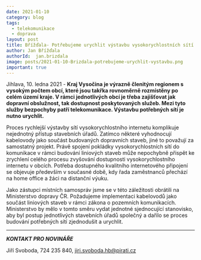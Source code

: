 ```yaml
---
date: 2021-01-10
category: blog
tags:
  - telekomunikace
  - doprava
layout: post
title: Břížďala- Potřebujeme urychlit výstavbu vysokorychlostních sítí
author: Jan Břížďala
authorId:  jan.brizdala
image: posts/2021-01-10-Brizdala-potrebujeme-urychlit-vystavbu.png
important: true
---
```


Jihlava, 10. ledna 2021 - **Kraj Vysočina je výrazně členitým regionem s vysokým počtem obcí, které jsou takřka rovnoměrně rozmístěny po celém území kraje. V rámci jednotlivých obcí je třeba zajišťovat jak dopravní obslužnost, tak dostupnost poskytovaných služeb. Mezi tyto služby bezpochyby patří telekomunikace. Výstavbu potřebných sítí je nutno urychlit.** 

Proces rychlejší výstavby sítí vysokorychlostního internetu komplikuje nejednotný přístup stavebních úřadů. Zatímco některé vyhodnocují kabelovody jako součást budovaných dopravních staveb, jiné to považují za samostatný projekt. Právě spojení pokládky vysokorychlostních sítí do komunikace v rámci budování liniových staveb může nepochybně přispět ke zrychlení celého procesu zvyšování dostupnosti vysokorychlostního internetu v obcích. Potřeba dostupného kvalitního internetového připojení se objevuje především v současné době, kdy řada zaměstnanců přechází na home office a žáci na distanční výuku.

Jako zástupci místních samospráv jsme se v této záležitosti obrátili na Ministerstvo dopravy ČR. Požadujeme implementaci kabelovodů jako součást liniových staveb v rámci zákona o pozemních komunikacích. Ministerstvo by mělo v tomto směru vydat jednotné sjednocující stanovisko, aby byl postup jednotlivých stavebních úřadů společný a dařilo se proces budování potřebných sítí zjednodušit a urychlit.

---

***KONTAKT PRO NOVINÁŘE*** 

Jiří Svoboda, 724 235 840, <jiri.svoboda.hb@pirati.cz>
